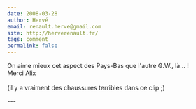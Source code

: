 ```yaml
---
date: 2008-03-28
author: Hervé
email: renault.herve@gmail.com
site: http://herverenault.fr/
tags: comment
permalink: false
---
```


<p>On aime mieux cet aspect des Pays-Bas que l'autre G.W., là... !<br />
Merci Alix<br />
<br />
(il y a vraiment des chaussures terribles dans ce clip ;)</p>
---